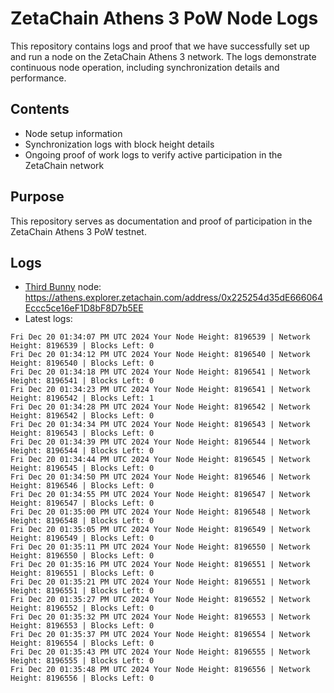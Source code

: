 # ZetaChain Athens 3 PoW Node Logs
This repository contains logs and proof that we have successfully set up and run a node on the ZetaChain Athens 3 network. The logs demonstrate continuous node operation, including synchronization details and performance.

## Contents
- Node setup information
- Synchronization logs with block height details
- Ongoing proof of work logs to verify active participation in the ZetaChain network

## Purpose
This repository serves as documentation and proof of participation in the ZetaChain Athens 3 PoW testnet.

## Logs

- [Third Bunny](https://thirdbunny.xyz/) node: https://athens.explorer.zetachain.com/address/0x225254d35dE666064Eccc5ce16eF1D8bF8D7b5EE
- Latest logs:
```
Fri Dec 20 01:34:07 PM UTC 2024 Your Node Height: 8196539 | Network Height: 8196539 | Blocks Left: 0
Fri Dec 20 01:34:12 PM UTC 2024 Your Node Height: 8196540 | Network Height: 8196540 | Blocks Left: 0
Fri Dec 20 01:34:18 PM UTC 2024 Your Node Height: 8196541 | Network Height: 8196541 | Blocks Left: 0
Fri Dec 20 01:34:23 PM UTC 2024 Your Node Height: 8196541 | Network Height: 8196542 | Blocks Left: 1
Fri Dec 20 01:34:28 PM UTC 2024 Your Node Height: 8196542 | Network Height: 8196542 | Blocks Left: 0
Fri Dec 20 01:34:34 PM UTC 2024 Your Node Height: 8196543 | Network Height: 8196543 | Blocks Left: 0
Fri Dec 20 01:34:39 PM UTC 2024 Your Node Height: 8196544 | Network Height: 8196544 | Blocks Left: 0
Fri Dec 20 01:34:44 PM UTC 2024 Your Node Height: 8196545 | Network Height: 8196545 | Blocks Left: 0
Fri Dec 20 01:34:50 PM UTC 2024 Your Node Height: 8196546 | Network Height: 8196546 | Blocks Left: 0
Fri Dec 20 01:34:55 PM UTC 2024 Your Node Height: 8196547 | Network Height: 8196547 | Blocks Left: 0
Fri Dec 20 01:35:00 PM UTC 2024 Your Node Height: 8196548 | Network Height: 8196548 | Blocks Left: 0
Fri Dec 20 01:35:05 PM UTC 2024 Your Node Height: 8196549 | Network Height: 8196549 | Blocks Left: 0
Fri Dec 20 01:35:11 PM UTC 2024 Your Node Height: 8196550 | Network Height: 8196550 | Blocks Left: 0
Fri Dec 20 01:35:16 PM UTC 2024 Your Node Height: 8196551 | Network Height: 8196551 | Blocks Left: 0
Fri Dec 20 01:35:21 PM UTC 2024 Your Node Height: 8196551 | Network Height: 8196551 | Blocks Left: 0
Fri Dec 20 01:35:27 PM UTC 2024 Your Node Height: 8196552 | Network Height: 8196552 | Blocks Left: 0
Fri Dec 20 01:35:32 PM UTC 2024 Your Node Height: 8196553 | Network Height: 8196553 | Blocks Left: 0
Fri Dec 20 01:35:37 PM UTC 2024 Your Node Height: 8196554 | Network Height: 8196554 | Blocks Left: 0
Fri Dec 20 01:35:43 PM UTC 2024 Your Node Height: 8196555 | Network Height: 8196555 | Blocks Left: 0
Fri Dec 20 01:35:48 PM UTC 2024 Your Node Height: 8196556 | Network Height: 8196556 | Blocks Left: 0
```
